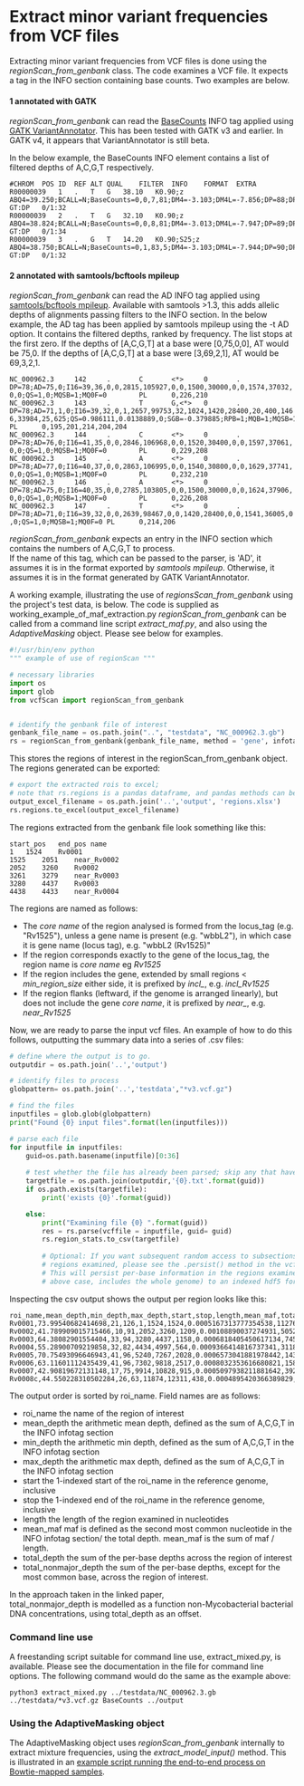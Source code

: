 # Extract minor variant frequencies from VCF files

Extracting minor variant frequencies from VCF files is done using the *regionScan_from_genbank* class.
The code examines a VCF file.  It expects a tag in the INFO section containing base counts.  Two examples are below.  
#### 1 annotated with GATK
*regionScan_from_genbank* can read the [BaseCounts](https://software.broadinstitute.org/gatk/documentation/tooldocs/3.8-0/org_broadinstitute_gatk_tools_walkers_annotator_BaseCounts.php) INFO tag applied using [GATK VariantAnnotator](https://software.broadinstitute.org/gatk/documentation/tooldocs/3.8-0/org_broadinstitute_gatk_tools_walkers_annotator_VariantAnnotator.php).
This has been tested with GATK v3 and earlier.  In GATK v4, it appears that VariantAnnotator is still beta.

In the below example, the BaseCounts INFO element contains a list of filtered depths of A,C,G,T respectively.
```
#CHROM	POS	ID	REF	ALT	QUAL	FILTER	INFO	FORMAT	EXTRA
R00000039	1	.	T	G	38.10	K0.90;z	ABQ4=39.250;BCALL=N;BaseCounts=0,0,7,81;DM4=-3.103;DM4L=-7.856;DP=88;DP4=24,3,5,0;DPT4L=-81.656;DZ4=-2.480;DZ4L=-6.927;GC=60.780;MQ=59;MQ4=60;PCALL4=0.000;PCONS4=1.000;SBR=0	GT:DP	0/1:32
R00000039	2	.	T	G	32.10	K0.90;z	ABQ4=38.824;BCALL=N;BaseCounts=0,0,8,81;DM4=-3.013;DM4L=-7.947;DP=89;DP4=26,3,5,0;DPT4L=-82.759;DZ4=-2.408;DZ4L=-7.005;GC=59.620;MQ=59;MQ4=60;PCALL4=0.000;PCONS4=1.000;SBR=0	GT:DP	0/1:34
R00000039	3	.	G	T	14.20	K0.90;S25;z	ABQ4=38.750;BCALL=N;BaseCounts=0,1,83,5;DM4=-3.103;DM4L=-7.944;DP=90;DP4=25,3,4,0;DPT4L=-82.726;DZ4=-2.480;DZ4L=-7.003;GC=60.380;MQ=59;MQ4=60;PCALL4=0.000;PCONS4=1.000;SBR=0	GT:DP	0/1:32
```

#### 2 annotated with samtools/bcftools mpileup
*regionScan_from_genbank* can read the AD INFO tag applied using [samtools/bcftools mpileup](https://samtools.github.io/bcftools/bcftools.html).  Available with samtools >1.3, this adds allelic depths of alignments passing filters to the INFO section.
In the below example, the AD tag has been applied by samtools mpileup using the -t AD option.
It contains the filtered depths, ranked by frequency.  The list stops at the first zero.
If the depths of [A,C,G,T] at a base were [0,75,0,0], AT would be 75,0.
If the depths of [A,C,G,T] at a base were [3,69,2,1], AT would be 69,3,2,1.

```
NC_000962.3     142     .       C       <*>     0       .       DP=78;AD=75,0;I16=39,36,0,0,2815,105927,0,0,1500,30000,0,0,1574,37032,
0,0;QS=1,0;MQSB=1;MQ0F=0        PL      0,226,210
NC_000962.3     143     .       T       G,<*>   0       .       DP=78;AD=71,1,0;I16=39,32,0,1,2657,99753,32,1024,1420,28400,20,400,146
6,33984,25,625;QS=0.986111,0.0138889,0;SGB=-0.379885;RPB=1;MQB=1;MQSB=1;BQB=1;MQ0F=0    PL      0,195,201,214,204,204
NC_000962.3     144     .       C       <*>     0       .       DP=78;AD=76,0;I16=41,35,0,0,2846,106968,0,0,1520,30400,0,0,1597,37061,
0,0;QS=1,0;MQSB=1;MQ0F=0        PL      0,229,208
NC_000962.3     145     .       A       <*>     0       .       DP=78;AD=77,0;I16=40,37,0,0,2863,106995,0,0,1540,30800,0,0,1629,37741,
0,0;QS=1,0;MQSB=1;MQ0F=0        PL      0,232,210
NC_000962.3     146     .       A       <*>     0       .       DP=78;AD=75,0;I16=40,35,0,0,2785,103805,0,0,1500,30000,0,0,1624,37906,
0,0;QS=1,0;MQSB=1;MQ0F=0        PL      0,226,208
NC_000962.3     147     .       T       <*>     0       .       DP=78;AD=71,0;I16=39,32,0,0,2639,98467,0,0,1420,28400,0,0,1541,36005,0
,0;QS=1,0;MQSB=1;MQ0F=0 PL      0,214,206
```

*regionScan_from_genbank* expects an entry in the INFO section which contains the numbers of A,C,G,T to process.    
If the name of this tag, which can be passed to the parser, is 'AD', it assumes it is in the format exported by *samtools mpileup*.
Otherwise, it assumes it is in the format generated by GATK VariantAnnotator.


A working example, illustrating the use of *regionsScan_from_genbank* using the project's test data, is below.  The code is supplied as working_example_of_maf_extraction.py
*regionScan_from_genbank* can be called from a command line script *extract_maf.py*, and also using the *AdaptiveMasking* object.
Please see below for examples.
```python
#!/usr/bin/env python
""" example of use of regionScan """

# necessary libraries
import os
import glob
from vcfScan import regionScan_from_genbank


# identify the genbank file of interest
genbank_file_name = os.path.join("..", "testdata", "NC_000962.3.gb")
rs = regionScan_from_genbank(genbank_file_name, method = 'gene', infotag='AD', min_region_size=15)

```

This stores the regions of interest in the regionScan_from_genbank object.
The regions generated can be exported:

```python
# export the extracted rois to excel;
# note that rs.regions is a pandas dataframe, and pandas methods can be called on it;
output_excel_filename = os.path.join('..','output', 'regions.xlsx')
rs.regions.to_excel(output_excel_filename)

```

The regions extracted from the genbank file look something like this:

```
start_pos	end_pos	name
1	1524	Rv0001
1525	2051	near_Rv0002
2052	3260	Rv0002
3261	3279	near_Rv0003
3280	4437	Rv0003
4438	4433	near_Rv0004

```
The regions are named as follows:
* The *core name* of the region analysed is formed from the locus_tag (e.g. "Rv1525"), unless a gene name is present (e.g. "wbbL2"), in which case it is gene name (locus tag), e.g. "wbbL2 (Rv1525)"
* If the region corresponds exactly to the gene of the locus_tag, the region name is *core name* eg *Rv1525*
* If the region includes the gene, extended by small regions < *min_region_size* either side, it is prefixed by *incl_*, e.g. *incl_Rv1525*
* If the region flanks (leftward, if the genome is arranged linearly), but does not include the gene *core name*, it is prefixed by *near_*, e.g. *near_Rv1525*

Now, we are ready to parse the input vcf files.
An example of how to do this follows, outputting the summary data into a series of .csv files:

```python
# define where the output is to go.
outputdir = os.path.join('..','output')

# identify files to process
globpattern= os.path.join('..','testdata',"*v3.vcf.gz")

# find the files
inputfiles = glob.glob(globpattern)
print("Found {0} input files".format(len(inputfiles)))

# parse each file
for inputfile in inputfiles:
    guid=os.path.basename(inputfile)[0:36]
    
    # test whether the file has already been parsed; skip any that have
    targetfile = os.path.join(outputdir,'{0}.txt'.format(guid))
    if os.path.exists(targetfile):
        print('exists {0}'.format(guid))

    else:
        print("Examining file {0} ".format(guid))
        res = rs.parse(vcffile = inputfile, guid= guid)
        rs.region_stats.to_csv(targetfile)
        
        # Optional: If you want subsequent random access to subsections of the
        # regions examined, please see the .persist() method in the vcfScan class.
        # This will persist per-base information in the regions examined (which, in the
        # above case, includes the whole genome) to an indexed hdf5 format.

```


Inspecting the csv output shows the output per region looks like this:
```csv
roi_name,mean_depth,min_depth,max_depth,start,stop,length,mean_maf,total_depth,total_nonmajor_depth
Rv0001,73.99540682414698,21,126,1,1524,1524,0.0005167313777354538,112769,60
Rv0002,41.789909015715466,10,91,2052,3260,1209,0.00108890037274931,50524,47
Rv0003,64.38082901554404,33,94,3280,4437,1158,0.0006818405450617134,74553,52
Rv0004,55.28900709219858,32,82,4434,4997,564,0.0009366414816737341,31183,28
Rv0005,70.75493096646943,41,96,5240,7267,2028,0.0006573041881978442,143491,96
Rv0006,63.11601112435439,41,96,7302,9818,2517,0.0008032353616680821,158863,129
Rv0007,42.90819672131148,17,75,9914,10828,915,0.0005097938211881642,39261,19
Rv0008c,44.550228310502284,26,63,11874,12311,438,0.0004895420366389829,19513,9
```

The output order is sorted by roi_name.
Field names are as follows:

* roi_name the name of the region of interest
* mean_depth the arithmetic mean depth, defined as the sum of A,C,G,T in the INFO infotag section
* min_depth  the arithmetic min depth, defined as the sum of A,C,G,T in the INFO infotag section
* max_depth  the arithmetic max depth, defined as the sum of A,C,G,T in the INFO infotag section
* start the 1-indexed start of the roi_name in the reference genome, inclusive
* stop  the 1-indexed end of the roi_name in the reference genome, inclusive
* length the length of the region examined in nucleotides
* mean_maf  maf is defined as the second most common nucleotide in the INFO infotag section/ the total depth.  mean_maf is the sum of maf / length.
* total_depth the sum of the per-base depths across the region of interest
* total_nonmajor_depth the sum of the per-base depths, except for the most common base, across the region of interest.

In the approach taken in the linked paper,  
total_nonmajor_depth is modelled as a function non-Mycobacterial bacterial DNA concentrations, using total_depth as an offset.

### Command line use
A freestanding script suitable for command line use, extract_mixed.py, is available.
Please see the documentation in the file for command line options.
The following command would do the same as the example above:

```
python3 extract_mixed.py ../testdata/NC_000962.3.gb ../testdata/*v3.vcf.gz BaseCounts ../output

```

### Using the AdaptiveMasking object
The AdaptiveMasking object uses *regionScan_from_genbank* internally to extract mixture frequencies, using the *extract_model_input()* method.
This is illustrated in an [example script running the end-to-end process on Bowtie-mapped samples](../pipeline/testdata/process_bowtie.py).
